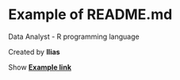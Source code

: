 # Example of README.md
Data Analyst - R programming language

Created by **Ilias**

Show [**Example link**](https://github.com/cretasitia/data_analyst_R/blob/main/README.md)
